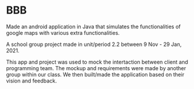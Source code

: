 # BBB

Made an android application in Java that simulates the functionalities of google maps with various extra functionalities.

A school group project made in unit/period 2.2 between 9 Nov - 29 Jan, 2021.

This app and project was used to mock the intertaction between client and programming team. 
The mockup and requirements were made by another group within our class. 
We then built/made the application based on their vision and feedback.
